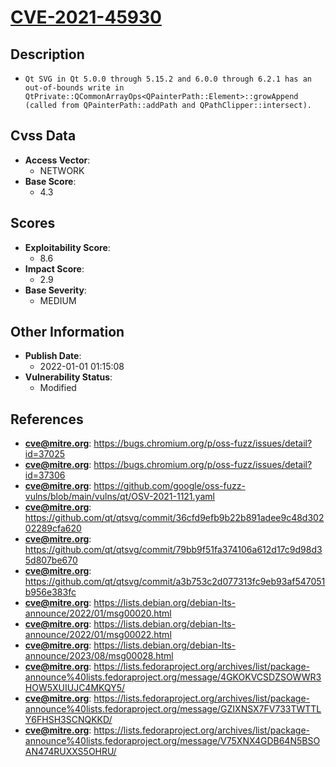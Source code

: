 
# [CVE-2021-45930](https://cve.mitre.org/cgi-bin/cvename.cgi?name=CVE-2021-45930)

## Description

- `Qt SVG in Qt 5.0.0 through 5.15.2 and 6.0.0 through 6.2.1 has an out-of-bounds write in QtPrivate::QCommonArrayOps<QPainterPath::Element>::growAppend (called from QPainterPath::addPath and QPathClipper::intersect).`

## Cvss Data

- **Access Vector**:
  - NETWORK
- **Base Score**:
  - 4.3

## Scores

- **Exploitability Score**:
  - 8.6
- **Impact Score**:
  - 2.9
- **Base Severity**:
  - MEDIUM

## Other Information

- **Publish Date**:
  - 2022-01-01 01:15:08
- **Vulnerability Status**:
  - Modified

## References

- **cve@mitre.org**: https://bugs.chromium.org/p/oss-fuzz/issues/detail?id=37025
- **cve@mitre.org**: https://bugs.chromium.org/p/oss-fuzz/issues/detail?id=37306
- **cve@mitre.org**: https://github.com/google/oss-fuzz-vulns/blob/main/vulns/qt/OSV-2021-1121.yaml
- **cve@mitre.org**: https://github.com/qt/qtsvg/commit/36cfd9efb9b22b891adee9c48d30202289cfa620
- **cve@mitre.org**: https://github.com/qt/qtsvg/commit/79bb9f51fa374106a612d17c9d98d35d807be670
- **cve@mitre.org**: https://github.com/qt/qtsvg/commit/a3b753c2d077313fc9eb93af547051b956e383fc
- **cve@mitre.org**: https://lists.debian.org/debian-lts-announce/2022/01/msg00020.html
- **cve@mitre.org**: https://lists.debian.org/debian-lts-announce/2022/01/msg00022.html
- **cve@mitre.org**: https://lists.debian.org/debian-lts-announce/2023/08/msg00028.html
- **cve@mitre.org**: https://lists.fedoraproject.org/archives/list/package-announce%40lists.fedoraproject.org/message/4GKOKVCSDZSOWWR3HOW5XUIUJC4MKQY5/
- **cve@mitre.org**: https://lists.fedoraproject.org/archives/list/package-announce%40lists.fedoraproject.org/message/GZIXNSX7FV733TWTTLY6FHSH3SCNQKKD/
- **cve@mitre.org**: https://lists.fedoraproject.org/archives/list/package-announce%40lists.fedoraproject.org/message/V75XNX4GDB64N5BSOAN474RUXXS5OHRU/
